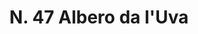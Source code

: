 ---
title: "N. 47 Albero da l'Uva"
permalink: "/edition/plant047/"
plant-name: "N. 47'Uva"
plant-number: "047"
plant-xml: "/assets/xml/plant047.xml"
plant-img1: "/assets/img/plant047_verso.jpg"
plant-img2: "/assets/img/plant047.jpg"
plant-title: "N. 47 Albero da l'Uva"
plant-wfo-link: ""
plant-kew-link: ""
plant-taxon-content: ""
layout: single-xml
---